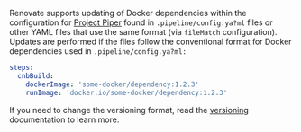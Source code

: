 Renovate supports updating of Docker dependencies within the configuration for [Project Piper](https://github.com/SAP/jenkins-library) found in `.pipeline/config.ya?ml` files or other YAML files that use the same format (via `fileMatch` configuration).
Updates are performed if the files follow the conventional format for Docker dependencies used in `.pipeline/config.ya?ml:`

```yaml
steps:
  cnbBuild:
    dockerImage: 'some-docker/dependency:1.2.3'
    runImage: 'docker.io/some-docker/dependency:1.2.3'
```

If you need to change the versioning format, read the [versioning](../../versioning/index.md) documentation to learn more.
